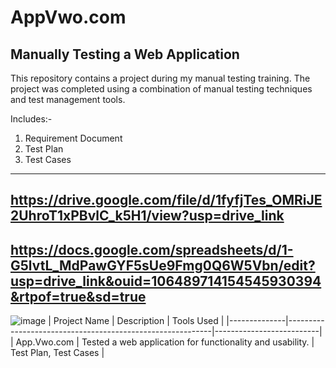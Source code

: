 # AppVwo.com
Manually Testing a Web Application
----------------------------------
This repository contains a project during my manual testing training. The project was completed using a combination of manual testing techniques and test management tools.

Includes:-
1. Requirement Document
2. Test Plan
3. Test Cases
----------------------------------
https://drive.google.com/file/d/1fyfjTes_OMRiJE2UhroT1xPBvlC_k5H1/view?usp=drive_link
----------------------------------
https://docs.google.com/spreadsheets/d/1-G5lvtL_MdPawGYF5sUe9Fmg0Q6W5Vbn/edit?usp=drive_link&ouid=106489714154545930394&rtpof=true&sd=true
----------------------------------
![image](https://github.com/Ratul-Tester/AppVwo.com/assets/167166555/4a7068e3-bf74-41d6-a569-83110f1593d8)
| Project Name |                       Description                         |        Tools Used        |
|--------------|-----------------------------------------------------------|--------------------------|
| App.Vwo.com  | Tested a web application for functionality and usability. | Test Plan, Test Cases    |
